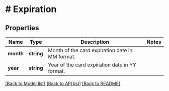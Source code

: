 # # Expiration

## Properties

Name | Type | Description | Notes
------------ | ------------- | ------------- | -------------
**month** | **string** | Month of the card expiration date in MM format. | 
**year** | **string** | Year of the card expiration date in YY format. | 

[[Back to Model list]](../../README.md#documentation-for-models) [[Back to API list]](../../README.md#documentation-for-api-endpoints) [[Back to README]](../../README.md)


